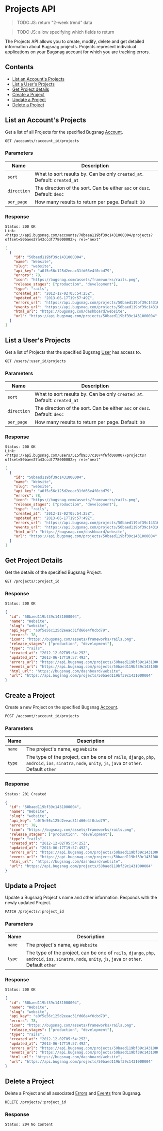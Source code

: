 Projects API
============

> TODO:JS: return "2-week trend" data

> TODO:JS: allow specifying which fields to return

The Projects API allows you to create, modify, delete and get detailed information about Bugsnag projects. Projects represent individual applications on your Bugsnag account for which you are tracking errors.


Contents
--------

- [List an Account's Projects](#list-an-account-s-projects)
- [List a User's Projects](#list-a-user-s-projects)
- [Get Project details](#get-project-details)
- [Create a Project](#create-a-project)
- [Update a Project](#update-a-project)
- [Delete a Project](#delete-a-project)


List an Account's Projects
--------------------------

Get a list of all Projects for the specified Bugsnag [Account](accounts.md).

```http
GET /accounts/:account_id/projects
```

### Parameters

Name        | Description
----------- | -----------
`sort`      | What to sort results by. Can be only `created_at`. Default: `created_at`
`direction` | The direction of the sort. Can be either `asc` or `desc`. Default: `desc`
`per_page`  | How many results to return per page. Default: `30`

### Response

```http
Status: 200 OK
Link: <https://api.bugsnag.com/accounts/70baea119bf39c1431000004/projects?offset=50baee27a43ccdf778000002>; rel="next"
```
```json
[
  {
    "id": "50baed119bf39c1431000004",
    "name": "Website",
    "slug": "website",
    "api_key": "a0f5e56c125d2eeac31fd66e4f0cbd79",
    "errors": 78,
    "icon": "https://bugsnag.com/assets/frameworks/rails.png",
    "release_stages": ["production", "development"],
    "type": "rails",
    "created_at": "2012-12-02T05:54:25Z",
    "updated_at": "2013-06-17T19:57:49Z",
    "errors_url": "https://api.bugsnag.com/projects/50baed119bf39c1431000004/errors",
    "events_url": "https://api.bugsnag.com/projects/50baed119bf39c1431000004/events",
    "html_url": "https://bugsnag.com/dashboard/website",
    "url": "https://api.bugsnag.com/projects/50baed119bf39c1431000004"
  }
]
```


List a User's Projects
----------------------

Get a list of Projects that the specified Bugsnag [User](users.md) has access to.

```http
GET /users/:user_id/projects
```

### Parameters

Name        | Description
----------- | -----------
`sort`      | What to sort results by. Can be only `created_at`. Default: `created_at`
`direction` | The direction of the sort. Can be either `asc` or `desc`. Default: `desc`
`per_page`  | How many results to return per page. Default: `30`

### Response

```http
Status: 200 OK
Link: <https://api.bugsnag.com/users/515fb9337c1074f6fd000007/projects?offset=50baee27a43ccdf778000002>; rel="next"
```
```json
[
  {
    "id": "50baed119bf39c1431000004",
    "name": "Website",
    "slug": "website",
    "api_key": "a0f5e56c125d2eeac31fd66e4f0cbd79",
    "errors": 78,
    "icon": "https://bugsnag.com/assets/frameworks/rails.png",
    "release_stages": ["production", "development"],
    "type": "rails",
    "created_at": "2012-12-02T05:54:25Z",
    "updated_at": "2013-06-17T19:57:49Z",
    "errors_url": "https://api.bugsnag.com/projects/50baed119bf39c1431000004/errors",
    "events_url": "https://api.bugsnag.com/projects/50baed119bf39c1431000004/events",
    "html_url": "https://bugsnag.com/dashboard/website",
    "url": "https://api.bugsnag.com/projects/50baed119bf39c1431000004"
  }
]
```


Get Project Details
-------------------

Get the details of the specified Bugsnag Project.

```http
GET /projects/:project_id
```

### Response

```http
Status: 200 OK
```
```json
{
  "id": "50baed119bf39c1431000004",
  "name": "Website",
  "slug": "website",
  "api_key": "a0f5e56c125d2eeac31fd66e4f0cbd79",
  "errors": 78,
  "icon": "https://bugsnag.com/assets/frameworks/rails.png",
  "release_stages": ["production", "development"],
  "type": "rails",
  "created_at": "2012-12-02T05:54:25Z",
  "updated_at": "2013-06-17T19:57:49Z",
  "errors_url": "https://api.bugsnag.com/projects/50baed119bf39c1431000004/errors",
  "events_url": "https://api.bugsnag.com/projects/50baed119bf39c1431000004/events",
  "html_url": "https://bugsnag.com/dashboard/website",
  "url": "https://api.bugsnag.com/projects/50baed119bf39c1431000004"
}
```


Create a Project
----------------

Create a new Project on the specified Bugsnag [Account](accounts.md).

```http
POST /account/:account_id/projects
```

### Parameters

Name        | Description
----------- | -----------
`name`      | The project's name, eg `Website`
`type`      | The type of the project, can be one of `rails`, `django`, `php`, `android`, `ios`, `sinatra`, `node`, `unity`, `js`, `java` or `other`. Default `other`

### Response

```http
Status: 201 Created
```
```json
{
  "id": "50baed119bf39c1431000004",
  "name": "Website",
  "slug": "website",
  "api_key": "a0f5e56c125d2eeac31fd66e4f0cbd79",
  "errors": 78,
  "icon": "https://bugsnag.com/assets/frameworks/rails.png",
  "release_stages": ["production", "development"],
  "type": "rails",
  "created_at": "2012-12-02T05:54:25Z",
  "updated_at": "2013-06-17T19:57:49Z",
  "errors_url": "https://api.bugsnag.com/projects/50baed119bf39c1431000004/errors",
  "events_url": "https://api.bugsnag.com/projects/50baed119bf39c1431000004/events",
  "html_url": "https://bugsnag.com/dashboard/website",
  "url": "https://api.bugsnag.com/projects/50baed119bf39c1431000004"
}
```


Update a Project
----------------

Update a Bugsnag Project's name and other information. Responds with the newly updated Project.

```http
PATCH /projects/:project_id
```

### Parameters

Name        | Description
----------- | -----------
`name`      | The project's name, eg `Website`
`type`      | The type of the project, can be one of `rails`, `django`, `php`, `android`, `ios`, `sinatra`, `node`, `unity`, `js`, `java` or `other`. Default `other`

### Response

```http
Status: 200 OK
```
```json
{
  "id": "50baed119bf39c1431000004",
  "name": "Website",
  "slug": "website",
  "api_key": "a0f5e56c125d2eeac31fd66e4f0cbd79",
  "errors": 78,
  "icon": "https://bugsnag.com/assets/frameworks/rails.png",
  "release_stages": ["production", "development"],
  "type": "rails",
  "created_at": "2012-12-02T05:54:25Z",
  "updated_at": "2013-06-17T19:57:49Z",
  "errors_url": "https://api.bugsnag.com/projects/50baed119bf39c1431000004/errors",
  "events_url": "https://api.bugsnag.com/projects/50baed119bf39c1431000004/events",
  "html_url": "https://bugsnag.com/dashboard/website",
  "url": "https://api.bugsnag.com/projects/50baed119bf39c1431000004"
}
```


Delete a Project
----------------

Delete a Project and all associated [Errors](errors.md) and [Events](events.md) from Bugsnag.

```http
DELETE /projects/:project_id
```

### Response

```http
Status: 204 No Content
```
